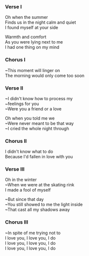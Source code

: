 ### Verse I
Oh when the summer  
Finds us in the night calm and quiet  
I found myself at your side

Warmth and comfort  
As you were lying next to me  
I had one thing on my mind

### Chorus I
~This moment will linger on  
The morning would only come too soon

### Verse II
~I didn't know how to process my  
~feelings for you  
~Were you a friend or a love

Oh when you told me we  
~Were never meant to be that way  
~I cried the whole night through

### Chorus II
I didn't know what to do  
Because I'd fallen in love with you

### Verse III
Oh in the winter  
~When we were at the skating rink  
I made a fool of myself

~But since that day  
~You still showed to me the light inside  
~That cast all my shadows away

### Chorus III
~In spite of me trying not to  
I love you, I love you, I do  
I love you, I love you, I do  
I love you, I love you, I do
